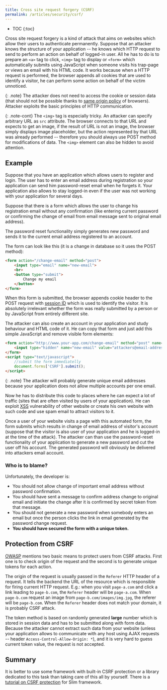 ```yaml
---
title: Cross site request forgery (CSRF)
permalink: /articles/security/csrf/
---
```


* TOC
{:toc}

Cross site request forgery is a kind of attack that aims on websites which allow their users to authenticate
permanently. Suppose that an attacker knows the structure of your application -- he knows which HTTP
request to send to perform an action on behalf of logged-in user. All he has to do is to prepare an `<a>` tag to click,
`<img>` tag to display or `<form>` which automatically submits using JavaScript when someone visits his trap-page or
views an email with his HTML code. It works because when a HTTP request is performed, the browser appends all cookies that
are used to identify a visitor, he can perform some action on behalf of the victim unnoticed.

{: .note}
The attacker does not need to access the cookie or session data (that should not be possible thanks to
[same origin policy](https://en.wikipedia.org/wiki/Same-origin_policy) of browsers). Attacker exploits the basic
principles of HTTP communication.

{: .note-cont}
The `<img>` tag is especially tricky. An attacker can specify arbitrary URL as `src` attribute. The browser
connects to that URL and expects to get an image, if the result of URL is not an image, the browser simply displays
image placeholder, but the action represented by that URL was already performed -- therefore you should always use POST
method for modifications of data. The `<img>` element can also be hidden to avoid attention.

## Example
Suppose that you have an application which allows users to register and login. The user has to enter an email address
during registration so your application can send him password-reset email when he forgets it. Your application also
allows to stay logged-in even if the user was not working with your application for several days.

Suppose that there is a form which allows the user to change his registration email without any confirmation (like
entering current password or confirming the change of email from email message sent to original email address).

The password reset functionality simply generates new password and sends it to the current email address registered
to an account.

The form can look like this (it is a change in database so it uses the POST method):

~~~ html
<form action="/change-email" method="post">
    <input type="email" name="new-email">
    <br>
    <button type="submit">
        Change my email
    </button>
</form> 
~~~

When this form is submitted, the browser appends cookie header to the POST request with [session ID](/articles/cookies-sessions/)
which is used to identify the visitor. It is absolutely irrelevant whether the form was really submitted by a person
or by JavaScript from entirely different site.

The attacker can also create an account in your application and study behaviour and HTML code of it. He can copy that
form and just add this simple JavaScript and remove visible form elements:

~~~ html
<form action="http://www.your-app.com/change-email" method="post" name="CSRF">
    <input type="hidden" name="new-email" value="attackers@email-address.com">
</form>
<script type="text/javascript">
    //submit the form immediatelly
    document.forms['CSRF'].submit();
</script>
~~~

{: .note}
The attacker will probably generate unique email addresses because your application does not allow multiple accounts
per one email.

Now he has to distribute this code to places where he can expect a lot of traffic (sites that are often visited by
users of your application). He can exploit [XSS](/articles/security/xss/) vulnerability of other website or
create his own website with such code and use spam email to attract visitors to it.

Once a user of your website visits a page with this automated form, the form submits which results in change of
email address of visitor's account (suppose that the visitor is also user of your application and he is logged-in
at the time of the attack). The attacker can than use the password-reset functionality of your application to
generate a new password and cut the user off his account. The generated password will obviously be delivered into
attackers email account.

### Who is to blame?
Unfortunately, the developer is:
- You should not allow change of important email address without password confirmation.
- You should have sent a message to confirm address change to original email and initiate the change after it is
  confirmed by secret token from that message.
- You should not generate a new password when somebody enters an email but once the person clicks the link in email
  generated by the password change request.
- **You should have secured the form with a unique token.**

## Protection from CSRF
[OWASP](https://www.owasp.org/index.php/Cross-Site_Request_Forgery_%28CSRF%29_Prevention_Cheat_Sheet) mentions
two basic means to protect users from CSRF attacks. First one is to check origin of the request and the second
is to generate unique tokens for each action.

The origin of the request is usually passed in the `Referer` HTTP header of a request. It tells the backend the URL
of the resource which is responsible for firing current HTTP request. E.g.: when you visit `page-a.com` and click
a link leading to `page-b.com`, the `Referer` header will be `page-a.com`. When `page-b.com` request an image
from `page-b.com/images/img.jpg`, the referer will be `page-b.com`. When the `Referer` header does not match your
domain, it is probably CSRF attack.

The token method is based on randomly generated **large** number which is stored in session data and has to be
submitted along with form data. Because the attacker cannot extract such data from your website (unless your
application allows to communicate with any host using AJAX requests -- header `Access-Control-Allow-Origin: *`), and
it is very hard to guess current token value, the request is not accepted.

## Summary
It is better to use some framework with built-in CSRF protection or a library dedicated to this task than taking care
of this all by yourself. There is a [tutorial on CSRF protection](https://www.slimframework.com/docs/features/csrf.html)
for Slim framework.